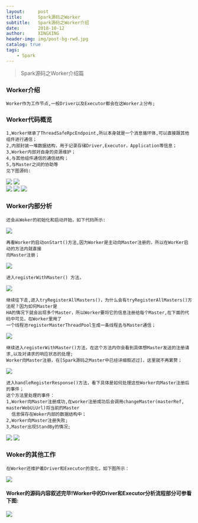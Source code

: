 ```yaml
---
layout:     post
title:      Spark源码之Worker
subtitle:   Spark源码之Worker介绍
date:       2018-10-12
author:     XINGXING
header-img: img/post-bg-rwd.jpg
catalog: true
tags:
    - Spark
---
```


>
>Spark源码之Worker介绍篇
> 

### Worker介绍
    Worker作为工作节点,一般Driver以及Executor都会在这Worker上分布;
    
### Worker代码概览   
    1,Worker继承了ThreadSafeRpcEndpoint,所以本身就是一个消息循环体,可以直接跟其他组件进行通信；
    2,内部封装一堆数据结构，用于记录存储Driver,Executor，Application等信息；
    3,Worker内部对自身的资源维护；
    4,与其他组件通信的通信结构；
    5,与Master之间的协助等
    见下图源码:
 
![](https://ws2.sinaimg.cn/large/006tNbRwly1fw59b9benfj313a0hiq3l.jpg) 
![](https://ws4.sinaimg.cn/large/006tNbRwly1fw59a67bqzj31d809yaax.jpg)    
![](https://ws3.sinaimg.cn/large/006tNbRwly1fw59dv0qggj317e07o74g.jpg)
![](https://ws3.sinaimg.cn/large/006tNbRwly1fw59f17r33j31ku05y0sx.jpg)
![](https://ws1.sinaimg.cn/large/006tNbRwgy1fw59igrfffj31i20viq4o.jpg)

### Worker内部分析
    还会从Woker的初始化和启动开始，如下代码所示:

![](https://ws2.sinaimg.cn/large/006tNbRwgy1fw59oipxelj31is0q40ud.jpg)
    
    再看Worker的启动onStart()方法,因为Worker是主动向Master注册的，所以在WorKer启动的方法内就直接
    向Master注册；
    
![](https://ws4.sinaimg.cn/large/006tNbRwgy1fw59qdsovdj31j40mm75u.jpg) 

    进入registerWithMaster() 方法，
    
![](https://ws4.sinaimg.cn/large/006tNbRwgy1fw59rwfxogj31fo0t4wg5.jpg)  

    继续往下走,进入tryRegisterAllMasters()，为什么会有tryRegisterAllMasters()方法呢？因为如何Master是
    HA的情况下就会出现多个Master，所以Worker要将它的信息注册给每个Master,在下面的代码中可见，在Worker里用了
    一个线程池registerMasterThreadPool生成一条线程去与Master通信；
   
![](https://ws4.sinaimg.cn/large/006tNbRwgy1fw59uf2e05j31i20met9t.jpg)   

    继续进入registerWithMaster()方法，在这个方法内你会看到具体想Master发送的注册请求,以及对请求的响应状态的处理;
    Worker向Master注册，在[Spark源码之Master中已经详细叙述过]，这里就不再累赘；
    
![](https://ws4.sinaimg.cn/large/006tNbRwly1fw59z8apk1j31fs0iygmw.jpg) 

    进入handleRegisterResponse()方法，看下具体是如何处理这些Worker向Master注册后的事件；
    这个方法里处理的事件：
    1,Worker向Master注册成功,在worker注册成功后会调用changeMaster(masterRef, masterWebUiUrl)将当前的Master
      信息保存在Woker内部的数据结构中；
    2,Worker向Master注册失败;
    3,Master出现StandBy的情况;
    
![](https://ws4.sinaimg.cn/large/006tNbRwly1fw5a3gd6bsj31jk142q5p.jpg) 
![](https://ws2.sinaimg.cn/large/006tNbRwly1fw5a9dp99vj31g20c8js2.jpg)

### Woker的其他工作
    在Worker还维护着Driver和Executor的变化，如下图所示：
 
 ![](https://ws1.sinaimg.cn/large/006tNbRwly1fw5ade254tj31ka08u74i.jpg)
 
 
####  Worker的源码内容叙述完毕!Worker中的Driver和Executor分析流程部分可参看下图:
![](https://ws3.sinaimg.cn/large/006tNbRwly1fw5ft1y35mj31im0oyn2v.jpg)
